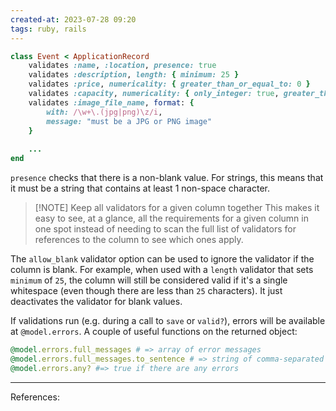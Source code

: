 ```yaml
---
created-at: 2023-07-28 09:20
tags: ruby, rails
---
```


```ruby
class Event < ApplicationRecord
	validates :name, :location, presence: true  
	validates :description, length: { minimum: 25 }  
	validates :price, numericality: { greater_than_or_equal_to: 0 }  
	validates :capacity, numericality: { only_integer: true, greater_than: 0 }  
	validates :image_file_name, format: {  
		with: /\w+\.(jpg|png)\z/i,  
		message: "must be a JPG or PNG image"  
	}
	
	...
end
```

`presence` checks that there is a non-blank value. For strings, this means that it must be a string that contains at least 1 non-space character.

> [!NOTE] Keep all validators for a given column together
> This makes it easy to see, at a glance, all the requirements for a given column in one spot instead of needing to scan the full list of validators for references to the column to see which ones apply.

The `allow_blank` validator option can be used to ignore the validator if the column is blank. For example, when used with a `length` validator that sets `minimum` of `25`, the column will still be considered valid if it's a single whitespace (even though there are less than `25` characters). It just deactivates the validator for blank values.

If validations run (e.g. during a call to `save` or `valid?`), errors will be available at `@model.errors`. A couple of useful functions on the returned object:

```ruby
@model.errors.full_messages # => array of error messages
@model.errors.full_messages.to_sentence # => string of comma-separated errors
@model.errors.any? #=> true if there are any errors
```

---
References: